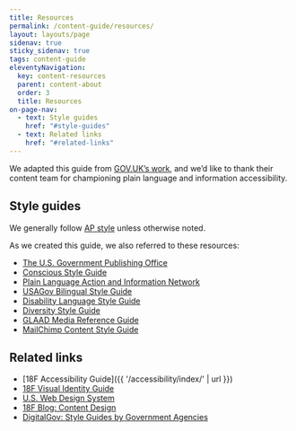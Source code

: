 ```yaml
---
title: Resources
permalink: /content-guide/resources/
layout: layouts/page
sidenav: true
sticky_sidenav: true
tags: content-guide
eleventyNavigation: 
  key: content-resources
  parent: content-about
  order: 3
  title: Resources
on-page-nav:
  - text: Style guides
    href: "#style-guides"
  - text: Related links
    href: "#related-links"
---
```


We adapted this guide from [GOV.UK’s work](https://www.gov.uk/guidance/content-design), and we’d like to thank their content team for championing plain language and information accessibility.

## Style guides

We generally follow [AP style](https://www.apstylebook.com/) unless otherwise noted.

As we created this guide, we also referred to these resources:

* [The U.S. Government Publishing Office](https://www.gpo.gov/)
* [Conscious Style Guide](http://consciousstyleguide.com/)
* [Plain Language Action and Information Network](http://www.plainlanguage.gov/)
* [USAGov Bilingual Style Guide](https://www.usa.gov/style-guide/table-of-contents)
* [Disability Language Style Guide](http://ncdj.org/style-guide/)
* [Diversity Style Guide](http://www.diversitystyleguide.com/)
* [GLAAD Media Reference Guide](http://www.glaad.org/reference)
* [MailChimp Content Style Guide](http://styleguide.mailchimp.com/)

## Related links

* [18F Accessibility Guide]({{ '/accessibility/index/' | url }})
* [18F Visual Identity Guide](https://brand.18f.gov/)
* [U.S. Web Design System](https://designsystem.digital.gov/)
* [18F Blog: Content Design](https://18f.gsa.gov/tags/content-design/)
* [DigitalGov: Style Guides by Government Agencies](https://www.digitalgov.gov/resources/style-guides-by-government-agencies/)
